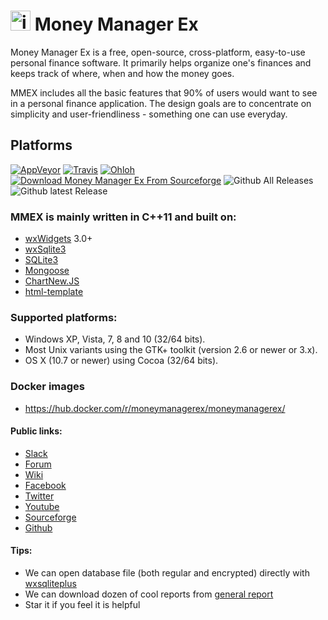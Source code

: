 [<img src="https://raw.githubusercontent.com/moneymanagerex/moneymanagerex/master/resources/mmexlogo.png" alt="img text"  width="32" height="32"/>](http://moneymanagerex.org) Money Manager Ex
===============

Money Manager Ex is a free, open-source, cross-platform, easy-to-use personal 
finance software. It primarily helps organize one's finances and keeps track 
of where, when and how the money goes.

MMEX includes all the basic features that 90% of users would want to see in a
personal finance application. The design goals are to concentrate on simplicity
and user-friendliness - something one can use everyday.

Platforms
---------

[![AppVeyor](https://img.shields.io/appveyor/ci/guanlisheng/moneymanagerex/master.svg?label=Windows)](https://ci.appveyor.com/project/guanlisheng/moneymanagerex)
[![Travis](https://img.shields.io/travis/moneymanagerex/moneymanagerex/master.svg?label=OSX)](http://travis-ci.org/moneymanagerex/moneymanagerex)
[![Ohloh](http://www.ohloh.net/p/moneymanagerex/widgets/project_thin_badge.gif)](https://www.ohloh.net/p/moneymanagerex)
[![Download Money Manager Ex From Sourceforge](https://img.shields.io/sourceforge/dm/moneymanagerex.svg?label=Sourceforge)](https://sourceforge.net/projects/moneymanagerex/files/latest/download)
![Github All Releases](https://img.shields.io/github/downloads/moneymanagerex/moneymanagerex/total.svg?label=GithubAllReleases)
![Github latest Release](https://img.shields.io/github/downloads/moneymanagerex/moneymanagerex/latest/total.svg?label=GithubLatestRelease)


### MMEX is mainly written in C++11 and built on:
* [wxWidgets](http://wxwidgets.org/) 3.0+
* [wxSqlite3](https://github.com/utelle/wxsqlite3)
* [SQLite3](http://sqlite.org/)
* [Mongoose](https://www.cesanta.com/)
* [ChartNew.JS](https://github.com/FVANCOP/ChartNew.js)
* [html-template](https://github.com/moneymanagerex/html-template)

### Supported platforms:
- Windows XP, Vista, 7, 8 and 10 (32/64 bits).
- Most Unix variants using the GTK+ toolkit (version 2.6 or newer or 3.x).
- OS X (10.7 or newer) using Cocoa (32/64 bits).

### Docker images
* https://hub.docker.com/r/moneymanagerex/moneymanagerex/

#### Public links:
* [Slack](http://moneymanagerex.slack.com)
* [Forum](http://forum.moneymanagerex.org)
* [Wiki](https://sourceforge.net/p/moneymanagerex/wiki/mmex)
* [Facebook](https://www.facebook.com/MoneyManagerEx)
* [Twitter](https://twitter.com/moneymanagerex)
* [Youtube](https://www.youtube.com/channel/UCAqVC0fOt6C5OnGv_DzE0wg)
* [Sourceforge](https://sourceforge.net/p/moneymanagerex)
* [Github](https://github.com/moneymanagerex)

#### Tips: 
* We can open database file (both regular and encrypted) directly with [wxsqliteplus](https://github.com/guanlisheng/wxsqliteplus)
* We can download dozen of cool reports from [general report](https://github.com/moneymanagerex/general-reports)
* Star it if you feel it is helpful
